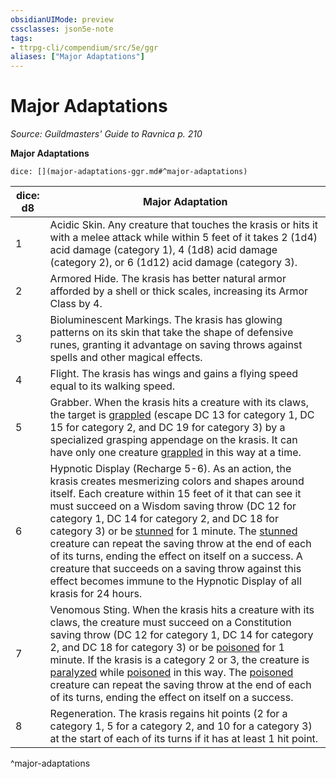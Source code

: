 ```yaml
---
obsidianUIMode: preview
cssclasses: json5e-note
tags:
- ttrpg-cli/compendium/src/5e/ggr
aliases: ["Major Adaptations"]
---
```

# Major Adaptations
*Source: Guildmasters' Guide to Ravnica p. 210* 

**Major Adaptations**

`dice: [](major-adaptations-ggr.md#^major-adaptations)`

| dice: d8 | Major Adaptation |
|----------|------------------|
| 1 | Acidic Skin. Any creature that touches the krasis or hits it with a melee attack while within 5 feet of it takes 2 (1d4) acid damage (category 1), 4 (1d8) acid damage (category 2), or 6 (1d12) acid damage (category 3). |
| 2 | Armored Hide. The krasis has better natural armor afforded by a shell or thick scales, increasing its Armor Class by 4. |
| 3 | Bioluminescent Markings. The krasis has glowing patterns on its skin that take the shape of defensive runes, granting it advantage on saving throws against spells and other magical effects. |
| 4 | Flight. The krasis has wings and gains a flying speed equal to its walking speed. |
| 5 | Grabber. When the krasis hits a creature with its claws, the target is [grappled](3-Mechanics/CLI/rules/conditions.md#Grappled) (escape DC 13 for category 1, DC 15 for category 2, and DC 19 for category 3) by a specialized grasping appendage on the krasis. It can have only one creature [grappled](3-Mechanics/CLI/rules/conditions.md#Grappled) in this way at a time. |
| 6 | Hypnotic Display (Recharge 5-6). As an action, the krasis creates mesmerizing colors and shapes around itself. Each creature within 15 feet of it that can see it must succeed on a Wisdom saving throw (DC 12 for category 1, DC 14 for category 2, and DC 18 for category 3) or be [stunned](3-Mechanics/CLI/rules/conditions.md#Stunned) for 1 minute. The [stunned](3-Mechanics/CLI/rules/conditions.md#Stunned) creature can repeat the saving throw at the end of each of its turns, ending the effect on itself on a success. A creature that succeeds on a saving throw against this effect becomes immune to the Hypnotic Display of all krasis for 24 hours. |
| 7 | Venomous Sting. When the krasis hits a creature with its claws, the creature must succeed on a Constitution saving throw (DC 12 for category 1, DC 14 for category 2, and DC 18 for category 3) or be [poisoned](3-Mechanics/CLI/rules/conditions.md#Poisoned) for 1 minute. If the krasis is a category 2 or 3, the creature is [paralyzed](3-Mechanics/CLI/rules/conditions.md#Paralyzed) while [poisoned](3-Mechanics/CLI/rules/conditions.md#Poisoned) in this way. The [poisoned](3-Mechanics/CLI/rules/conditions.md#Poisoned) creature can repeat the saving throw at the end of each of its turns, ending the effect on itself on a success. |
| 8 | Regeneration. The krasis regains hit points (2 for a category 1, 5 for a category 2, and 10 for a category 3) at the start of each of its turns if it has at least 1 hit point. |
^major-adaptations